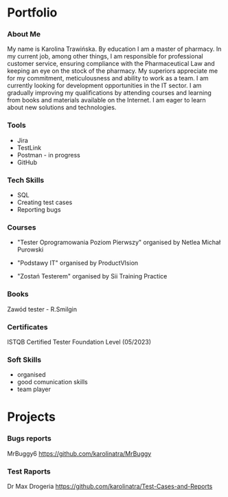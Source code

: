 # Portfolio
### About Me
My name is Karolina Trawińska. By education I am a master of pharmacy. In my current job, among other things, I am responsible for
professional customer service, ensuring compliance with the Pharmaceutical Law and keeping an eye on
the stock of the pharmacy. My superiors appreciate me for my commitment, meticulousness and ability to
work as a team. I am currently looking for development opportunities in the IT sector. I am gradually
improving my qualifications by attending courses and learning from books and materials available on the
Internet. I am eager to learn about new solutions and technologies.

### Tools
* Jira
* TestLink
* Postman - in progress
* GitHub

### Tech Skills
* SQL
* Creating test cases
* Reporting bugs

### Courses
* "Tester Oprogramowania Poziom Pierwszy"
organised by Netlea Michał Purowski

* "Podstawy IT"
organised by ProductVIsion

* "Zostań Testerem"
organised by Sii Training Practice

### Books
Zawód tester - R.Smilgin

### Certificates 
ISTQB Certified Tester Foundation Level (05/2023)

### Soft Skills
* organised
* good comunication skills
* team player

# Projects

### Bugs reports
MrBuggy6 https://github.com/karolinatra/MrBuggy

### Test Raports
Dr Max Drogeria https://github.com/karolinatra/Test-Cases-and-Reports


